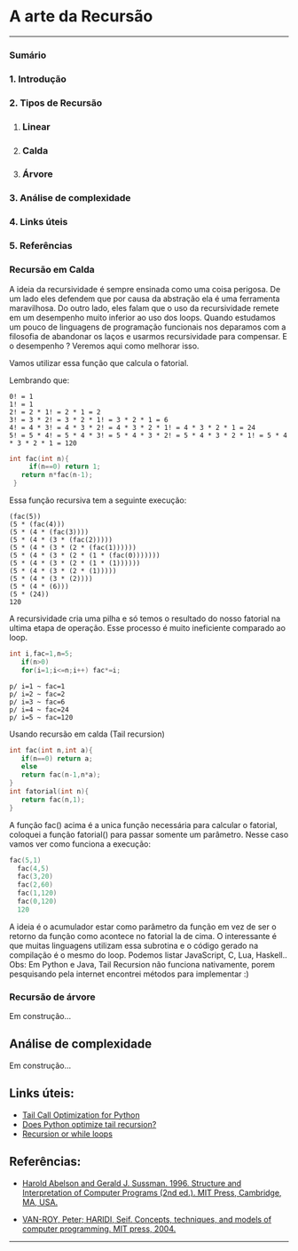 
# A arte da Recursão

----



### **Sumário**

### 1. Introdução
### 2. Tipos de Recursão
1. ### Linear
2. ### Calda
3. ### Árvore

### 3. Análise de complexidade
### 4. Links úteis
### 5. Referências



### **Recursão em Calda**

A ideia da recursividade é sempre ensinada como uma coisa perigosa. De um lado eles defendem que por causa da abstração ela é uma ferramenta maravilhosa. Do outro lado, eles falam que o uso da recursividade remete em um desempenho muito inferior ao uso dos loops.
Quando estudamos um pouco de linguagens de programação funcionais nos deparamos com a filosofia de abandonar os laços e usarmos recursividade para compensar. E o desempenho ? Veremos aqui como melhorar isso.


Vamos utilizar essa função que calcula o fatorial.

Lembrando que:

```
0! = 1
1! = 1
2! = 2 * 1! = 2 * 1 = 2
3! = 3 * 2! = 3 * 2 * 1! = 3 * 2 * 1 = 6
4! = 4 * 3! = 4 * 3 * 2! = 4 * 3 * 2 * 1! = 4 * 3 * 2 * 1 = 24
5! = 5 * 4! = 5 * 4 * 3! = 5 * 4 * 3 * 2! = 5 * 4 * 3 * 2 * 1! = 5 * 4 * 3 * 2 * 1 = 120
```

```c
int fac(int n){  
     if(n==0) return 1;  
   return n*fac(n-1);  
 }
```

Essa função recursiva tem a seguinte execução:

```
(fac(5))  
(5 * (fac(4)))  
(5 * (4 * (fac(3))))  
(5 * (4 * (3 * (fac(2)))))  
(5 * (4 * (3 * (2 * (fac(1))))))  
(5 * (4 * (3 * (2 * (1 * (fac(0)))))))  
(5 * (4 * (3 * (2 * (1 * (1))))))  
(5 * (4 * (3 * (2 * (1)))))   
(5 * (4 * (3 * (2))))  
(5 * (4 * (6)))  
(5 * (24))  
120
```

A recursividade cria uma pilha e só temos o resultado do nosso fatorial na ultima etapa de operação. Esse processo é muito ineficiente comparado ao loop.

```c
int i,fac=1,n=5;  
   if(n>0)   
   for(i=1;i<=n;i++) fac*=i;
```


```
p/ i=1 ~ fac=1  
p/ i=2 ~ fac=2  
p/ i=3 ~ fac=6  
p/ i=4 ~ fac=24  
p/ i=5 ~ fac=120
```


Usando recursão em calda (Tail recursion)

```c
int fac(int n,int a){  
   if(n==0) return a;  
   else  
   return fac(n-1,n*a);  
}  
int fatorial(int n){  
   return fac(n,1);  
}
```

A função fac() acima é a unica função necessária para calcular o fatorial, coloquei a função fatorial() para passar somente um parâmetro.
Nesse caso vamos ver como funciona a execução:


```c
fac(5,1)  
  fac(4,5)  
  fac(3,20)  
  fac(2,60)  
  fac(1,120)  
  fac(0,120)  
  120
```


A ideia é o acumulador estar como parâmetro da função em vez de ser o retorno da função como acontece no fatorial la de cima.
O interessante é que muitas linguagens utilizam essa subrotina e o código gerado na compilação é o mesmo do loop. Podemos listar JavaScript, C, Lua, Haskell..
Obs: Em Python e Java, Tail Recursion não funciona nativamente, porem pesquisando pela internet encontrei métodos para implementar :)

### **Recursão de árvore**
Em construção...

## **Análise de complexidade**
Em construção...


## **Links úteis:**

+ [Tail Call Optimization for Python](https://github.com/baruchel/tco)
+ [Does Python optimize tail recursion?](http://stackoverflow.com/questions/13591970/does-python-optimize-tail-recursion)
+ [Recursion or while loops](http://programmers.stackexchange.com/questions/182314/recursion-or-while-loops)


## **Referências:**

+ [Harold Abelson and Gerald J. Sussman. 1996. Structure and Interpretation of Computer Programs (2nd ed.). MIT Press, Cambridge, MA, USA.](https://mitpress.mit.edu/sicp/full-text/book/book.html)

+ [VAN-ROY, Peter; HARIDI, Seif. Concepts, techniques, and models of computer programming. MIT press, 2004.](https://mitpress.mit.edu/books/concepts-techniques-and-models-computer-programming)

----
